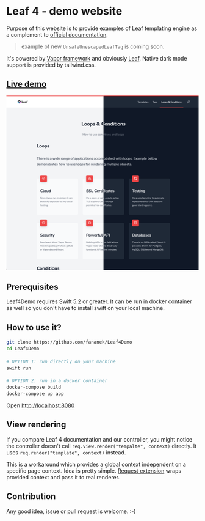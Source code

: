 # Leaf 4 - demo website

Purpose of this website is to provide examples of Leaf templating engine as a complement to [official documentation](https://docs.vapor.codes/4.0/leaf/getting-started).

> example of new `UnsafeUnescapedLeafTag` is coming soon.

It's powered by [Vapor framework](https://vapor.codes) and obviously [Leaf](https://github.com/vapor/leaf). Native dark mode support is provided by tailwind.css.

## [Live demo](https://leaf4demo.herokuapp.com)

![Leaf4Demo screenshot](Leaf4Demo_screenshot.png)

## Prerequisites

Leaf4Demo requires Swift 5.2 or greater. It can be run in docker container as well so you don't have to install swift on your local machine.

## How to use it?

```bash
git clone https://github.com/fananek/Leaf4Demo
cd Leaf4Demo

# OPTION 1: run directly on your machine
swift run

# OPTION 2: run in a docker container
docker-compose build
docker-compose up app
```

Open [http://localhost:8080](http://localhost:8080)

## View rendering
If you compare Leaf 4 documentation and our controller, you might notice the controller doesn't call `req.view.render("tempalte", context)` directly. It uses `req.render("template", context)` instead.

This is a workaround which provides a global context independent on a specific page context. Idea is pretty simple. [Request extension](https://github.com/fananek/Leaf4Demo/blob/master/Sources/App/Extensions/Request%2BRender.swift) wraps provided context and pass it to real renderer.

## Contribution
Any good idea, issue or pull request is welcome. :-)
